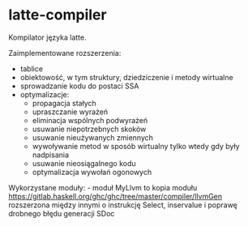 # latte-compiler
Kompilator języka latte.

Zaimplementowane rozszerzenia:
- tablice
- obiektowość, w tym struktury, dziedziczenie i metody wirtualne
- sprowadzanie kodu do postaci SSA
- optymalizacje:
    - propagacja stałych
    - upraszczanie wyrażeń
    - eliminacja wspólnych podwyrażeń
    - usuwanie niepotrzebnych skoków
    - usuwanie nieużywanych zmiennych
    - wywoływanie metod w sposób wirtualny tylko wtedy gdy były nadpisania
    - usuwanie nieosiągalnego kodu
    - optymalizacja wywołań ogonowych
    
Wykorzystane moduły:
    - moduł MyLlvm to kopia modułu https://gitlab.haskell.org/ghc/ghc/tree/master/compiler/llvmGen
        rozszerzona między innymi o instrukcję Select, inservalue i poprawę drobnego błędu generacji SDoc